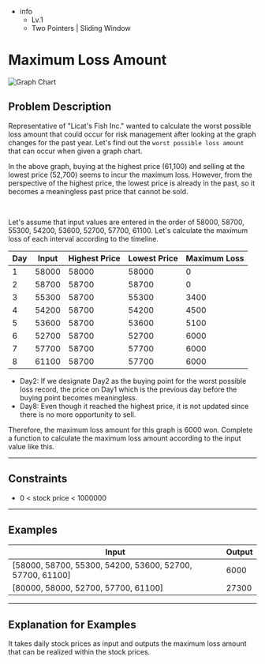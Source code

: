 - info
    - Lv.1
    - Two Pointers | Sliding Window

# Maximum Loss Amount
![Graph Chart](./9_2.webp)

## Problem Description
Representative of "Licat's Fish Inc." wanted to calculate the worst possible loss amount that could occur for risk management after looking at the graph changes for the past year. Let's find out the `worst possible loss amount` that can occur when given a graph chart.

In the above graph, buying at the highest price (61,100) and selling at the lowest price (52,700) seems to incur the maximum loss. However, from the perspective of the highest price, the lowest price is already in the past, so it becomes a meaningless past price that cannot be sold.

<br/>

Let's assume that input values are entered in the order of 58000, 58700, 55300, 54200, 53600, 52700, 57700, 61100. Let's calculate the maximum loss of each interval according to the timeline.


| Day | Input | Highest Price | Lowest Price | Maximum Loss |
| --- | --- | --- | --- | --- |
| 1 | 58000 | 58000 | 58000 | 0 |
| 2 | 58700 | 58700 | 58700 | 0  |
| 3 | 55300 | 58700 | 55300 | 3400 |
| 4 | 54200 | 58700 | 54200 | 4500 |
| 5 | 53600 | 58700 | 53600 | 5100 |
| 6 | 52700 | 58700 | 52700 | 6000 |
| 7 | 57700 | 58700 | 57700 | 6000 |
| 8 | 61100 | 58700 | 57700 | 6000 |

- Day2: If we designate Day2 as the buying point for the worst possible loss record, the price on Day1 which is the previous day before the buying point becomes meaningless.
- Day8: Even though it reached the highest price, it is not updated since there is no more opportunity to sell.

Therefore, the maximum loss amount for this graph is 6000 won. Complete a function to calculate the maximum loss amount according to the input value like this.

---


## Constraints

- 0 < stock price < 1000000

---

## Examples

| Input                                  | Output  |
| ---------------------------------------- | ------- |
| [58000, 58700, 55300, 54200, 53600, 52700, 57700, 61100] | 6000 |
| [80000, 58000, 52700, 57700, 61100] | 27300 |

---

## Explanation for Examples

It takes daily stock prices as input and outputs the maximum loss amount that can be realized within the stock prices.
